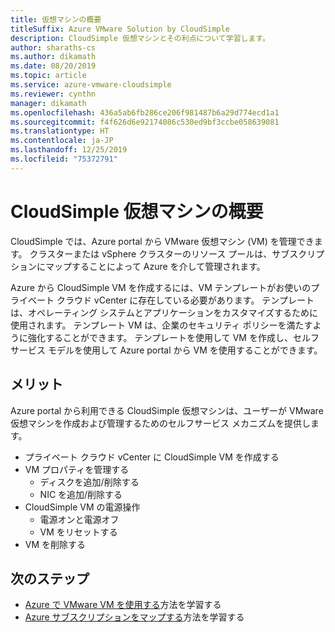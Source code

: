```yaml
---
title: 仮想マシンの概要
titleSuffix: Azure VMware Solution by CloudSimple
description: CloudSimple 仮想マシンとその利点について学習します。
author: sharaths-cs
ms.author: dikamath
ms.date: 08/20/2019
ms.topic: article
ms.service: azure-vmware-cloudsimple
ms.reviewer: cynthn
manager: dikamath
ms.openlocfilehash: 436a5ab6fb286ce206f981487b6a29d774ecd1a1
ms.sourcegitcommit: f4f626d6e92174086c530ed9bf3ccbe058639081
ms.translationtype: HT
ms.contentlocale: ja-JP
ms.lasthandoff: 12/25/2019
ms.locfileid: "75372791"
---
```

# <a name="cloudsimple-virtual-machines-overview"></a>CloudSimple 仮想マシンの概要

CloudSimple では、Azure portal から VMware 仮想マシン (VM) を管理できます。  クラスターまたは vSphere クラスターのリソース プールは、サブスクリプションにマップすることによって Azure を介して管理されます。

Azure から CloudSimple VM を作成するには、VM テンプレートがお使いのプライベート クラウド vCenter に存在している必要があります。  テンプレートは、オペレーティング システムとアプリケーションをカスタマイズするために使用されます。  テンプレート VM は、企業のセキュリティ ポリシーを満たすように強化することができます。  テンプレートを使用して VM を作成し、セルフサービス モデルを使用して Azure portal から VM を使用することができます。

## <a name="benefits"></a>メリット

Azure portal から利用できる CloudSimple 仮想マシンは、ユーザーが VMware 仮想マシンを作成および管理するためのセルフサービス メカニズムを提供します。

* プライベート クラウド vCenter に CloudSimple VM を作成する
* VM プロパティを管理する
  * ディスクを追加/削除する
  * NIC を追加/削除する
* CloudSimple VM の電源操作
  * 電源オンと電源オフ
  * VM をリセットする
* VM を削除する

## <a name="next-steps"></a>次のステップ

* [Azure で VMware VM を使用する](quickstart-create-vmware-virtual-machine.md)方法を学習する
* [Azure サブスクリプションをマップする](azure-subscription-mapping.md)方法を学習する
